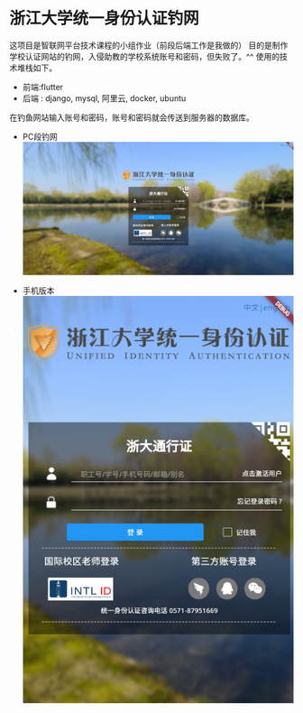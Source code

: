 # 浙江大学统一身份认证钓网

这项目是智联网平台技术课程的小组作业（前段后端工作是我做的）
目的是制作学校认证网站的钓网，入侵助教的学校系统账号和密码，但失败了。^^
使用的技术堆栈如下。

- 前端:flutter
- 后端 : django, mysql, 阿里云, docker, ubuntu

在钓鱼网站输入账号和密码，账号和密码就会传送到服务器的数据库。

- PC段钓网
![电脑版本](https://github.com/edward5419/zhejiang_univ_hacking_project/raw/main/fishing_site/readme_data/computer.jpg)


- 手机版本
![手机版本](https://github.com/edward5419/zhejiang_univ_hacking_project/blob/main/fishing_site/readme_data/phone.png)

